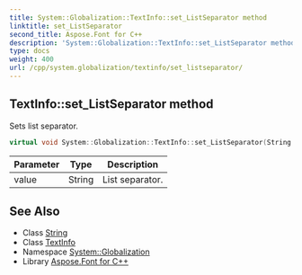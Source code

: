 ```yaml
---
title: System::Globalization::TextInfo::set_ListSeparator method
linktitle: set_ListSeparator
second_title: Aspose.Font for C++
description: 'System::Globalization::TextInfo::set_ListSeparator method. Sets list separator in C++.'
type: docs
weight: 400
url: /cpp/system.globalization/textinfo/set_listseparator/
---
```

## TextInfo::set_ListSeparator method


Sets list separator.

```cpp
virtual void System::Globalization::TextInfo::set_ListSeparator(String value)
```


| Parameter | Type | Description |
| --- | --- | --- |
| value | String | List separator. |

## See Also

* Class [String](../../../system/string/)
* Class [TextInfo](../)
* Namespace [System::Globalization](../../)
* Library [Aspose.Font for C++](../../../)
